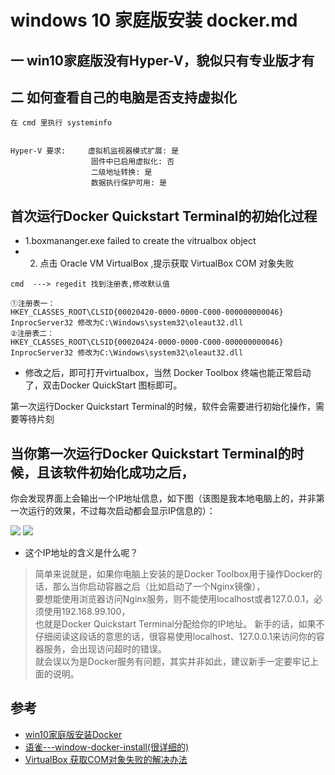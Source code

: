 # windows 10 家庭版安装 docker.md

## 一 win10家庭版没有Hyper-V，貌似只有专业版才有

## 二 如何查看自己的电脑是否支持虚拟化

```
在 cmd 里执行 systeminfo


Hyper-V 要求:     虚拟机监视器模式扩展: 是
                  固件中已启用虚拟化: 否
                  二级地址转换: 是
                  数据执行保护可用: 是
```

## 首次运行Docker Quickstart Terminal的初始化过程

- 1.boxmananger.exe failed  to create the vitrualbox object
- 2. 点击 Oracle VM VirtualBox ,提示获取 VirtualBox COM 对象失败

```
cmd  ---> regedit 找到注册表,修改默认值

①注册表一： 
HKEY_CLASSES_ROOT\CLSID{00020420-0000-0000-C000-000000000046} 
InprocServer32 修改为C:\Windows\system32\oleaut32.dll 
②注册表二： 
HKEY_CLASSES_ROOT\CLSID{00020424-0000-0000-C000-000000000046} 
InprocServer32 修改为C:\Windows\system32\oleaut32.dll
```
- 修改之后，即可打开virtualbox，当然 Docker Toolbox 终端也能正常启动了，双击Docker QuickStart 图标即可。

第一次运行Docker Quickstart Terminal的时候，软件会需要进行初始化操作，需要等待片刻

## 当你第一次运行Docker Quickstart Terminal的时候，且该软件初始化成功之后，

你会发现界面上会输出一个IP地址信息，如下图（该图是我本地电脑上的，并非第一次运行的效果，不过每次启动都会显示IP信息的）：

![](https://cdn.yuque.com/yuque/0/2018/png/100526/1527439817131-5aab290a-2547-4659-9df1-2b3f14dbc2f9.png)
![](https://cdn.yuque.com/yuque/0/2018/png/100526/1527440414436-0a5dc579-3be1-4d7b-868f-7b319ae861af.png)

- 这个IP地址的含义是什么呢？
>简单来说就是，如果你电脑上安装的是Docker Toolbox用于操作Docker的话，那么当你启动容器之后（比如启动了一个Nginx镜像），  
要想能使用浏览器访问Nginx服务，则不能使用localhost或者127.0.0.1，必须使用192.168.99.100，  
也就是Docker Quickstart Terminal分配给你的IP地址。
新手的话，如果不仔细阅读这段话的意思的话，很容易使用localhost、127.0.0.1来访问你的容器服务，会出现访问超时的错误。  
就会误以为是Docker服务有问题，其实并非如此，建议新手一定要牢记上面的说明。




## 参考
- [win10家庭版安装Docker](https://blog.csdn.net/hao_kkkkk/article/details/79853752)
- [语雀---window-docker-install(很详细的)](https://www.yuque.com/zhoubang/docker/window-docker-install)
- [VirtualBox 获取COM对象失败的解决办法](https://blog.csdn.net/Hide_in_Code/article/details/76864566?fps=1&locationNum=8)
